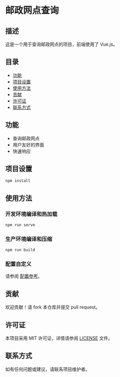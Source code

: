 # 邮政网点查询

## 描述
这是一个用于查询邮政网点的项目，前端使用了 Vue.js。

## 目录
- [功能](#功能)
- [项目设置](#项目设置)
- [使用方法](#使用方法)
- [贡献](#贡献)
- [许可证](#许可证)
- [联系方式](#联系方式)

## 功能
- 查询邮政网点
- 用户友好的界面
- 快速响应

## 项目设置
```bash
npm install
```

## 使用方法
### 开发环境编译和热加载
```bash
npm run serve
```

### 生产环境编译和压缩
```bash
npm run build
```

### 配置自定义
请参阅 [配置参考](https://cli.vuejs.org/config/)。

## 贡献
欢迎贡献！请 fork 本仓库并提交 pull request。

## 许可证
本项目采用 MIT 许可证，详情请参阅 [LICENSE](LICENSE) 文件。

## 联系方式
如有任何问题或建议，请联系项目维护者。
